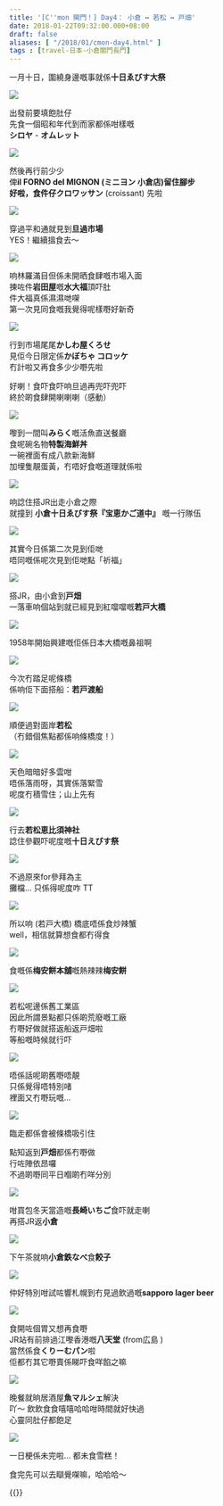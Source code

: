 ```yaml
---
title: '[C''mon 関門！] Day4： 小倉 ↔ 若松 ↔ 戸畑'
date: 2018-01-22T09:32:00.000+08:00
draft: false
aliases: [ "/2018/01/cmon-day4.html" ]
tags : [travel-日本-小倉關門長門]
---
```


一月十日，圍繞身邊嘅事就係**十日ゑびす大祭**  

[![](https://c1.staticflickr.com/5/4707/38893254305_0176a10ae0_z.jpg)](https://c1.staticflickr.com/5/4707/38893254305_0176a10ae0_z.jpg)

出發前要填飽肚仔  
先食一個昭和年代到而家都係咁樣嘅  
**シロヤ** - **オムレット**  

[![](https://c1.staticflickr.com/5/4701/38893253645_7ae0c15c6f_z.jpg)](https://c1.staticflickr.com/5/4701/38893253645_7ae0c15c6f_z.jpg)

然後再行前少少  
俾**il FORNO del MIGNON (ミニヨン 小倉店)**留住腳步  
好啦，食件仔**クロワッサン** (croissant) 先啦  

[![](https://c1.staticflickr.com/5/4709/38893253215_866c557db6_z.jpg)](https://c1.staticflickr.com/5/4709/38893253215_866c557db6_z.jpg)

穿過平和通就見到**旦過市場**  
YES！繼續搵食去～  

[![](https://c1.staticflickr.com/5/4614/38893252935_49a960330e_z.jpg)](https://c1.staticflickr.com/5/4614/38893252935_49a960330e_z.jpg)

响林羅滿目但係未開晒食肆嘅市場入面  
揀咗件**岩田屋**嘅**水大福**頂吓肚  
件大福真係濕濕哋㗎  
第一次見同食嘅我覺得呢樣嘢好新奇  

[![](https://c1.staticflickr.com/5/4721/38893252665_d6ffd51ef4_z.jpg)](https://c1.staticflickr.com/5/4721/38893252665_d6ffd51ef4_z.jpg)

行到市場尾尾**かしわ屋くろせ**  
見佢今日限定係**かぼちゃ コロッケ**  
冇計啦又再食多少少嘢先啦  
  
好喇！食吓食吓响旦過再兜吓兜吓  
終於啲食肆開喇喇喇（感動）  

[![](https://c1.staticflickr.com/5/4763/39082328484_08846f7625_z.jpg)](https://c1.staticflickr.com/5/4763/39082328484_08846f7625_z.jpg)

嚟到一間叫**みらく**嘅活魚直送餐廳  
食呢碗名物**特製海鮮丼**  
一碗裡面有成八款新海鮮  
加埋隻靚蛋黃，冇唔好食嘅道理就係啦  

[![](https://c1.staticflickr.com/5/4615/39761012332_1f85acb8e4_z.jpg)](https://c1.staticflickr.com/5/4615/39761012332_1f85acb8e4_z.jpg)

响諗住搭JR出走小倉之際  
就撞到 **小倉十日ゑびす祭『宝恵かご道中』** 嘅一行隊伍  

[![](https://c1.staticflickr.com/5/4659/39761011482_44761f50ea_z.jpg)](https://c1.staticflickr.com/5/4659/39761011482_44761f50ea_z.jpg)

其實今日係第二次見到佢哋  
唔同嘅係呢次見到佢哋點「祈福」  

[![](https://c1.staticflickr.com/5/4671/25920516578_7ca8819d44_z.jpg)](https://c1.staticflickr.com/5/4671/25920516578_7ca8819d44_z.jpg)

搭JR，由小倉到**戸畑**  
一落車响個站到就已經見到紅噹噹嘅**若戸大橋**  

[![](https://c1.staticflickr.com/5/4758/28014478079_046e06651d_z.jpg)](https://c1.staticflickr.com/5/4758/28014478079_046e06651d_z.jpg)

1958年開始興建嘅佢係日本大橋嘅鼻祖啊  

[![](https://c1.staticflickr.com/5/4632/39792879041_a46d1074de_z.jpg)](https://c1.staticflickr.com/5/4632/39792879041_a46d1074de_z.jpg)

今次冇踏足呢條橋  
係响佢下面搭船：**若戸渡船**  

[![](https://c1.staticflickr.com/5/4753/39083109454_a1cb0fb24b_z.jpg)](https://c1.staticflickr.com/5/4753/39083109454_a1cb0fb24b_z.jpg)

順便過對面岸**若松**  
（冇錯個焦點都係响條橋度！）  

[![](https://c1.staticflickr.com/5/4763/39083108934_a2937107d6_z.jpg)](https://c1.staticflickr.com/5/4763/39083108934_a2937107d6_z.jpg)

天色暗暗好多雲咁  
唔係落雨呀，其實係落緊雪  
呢度冇積雪住；山上先有  

[![](https://c1.staticflickr.com/5/4722/38894218775_8fcd0bcdc2_z.jpg)](https://c1.staticflickr.com/5/4722/38894218775_8fcd0bcdc2_z.jpg)

行去**若松恵比須神社**  
諗住參觀吓呢度嘅**十日えびす祭**  

[![](https://c1.staticflickr.com/5/4667/38894217655_2f112a4864_z.jpg)](https://c1.staticflickr.com/5/4667/38894217655_2f112a4864_z.jpg)

不過原來for參拜為主  
攤檔... 只係得呢度咋 TT  

[![](https://c1.staticflickr.com/5/4653/38894219605_51eba092cf_z.jpg)](https://c1.staticflickr.com/5/4653/38894219605_51eba092cf_z.jpg)

所以响 (若戸大橋) 橋底唔係食炒辣蟹  
well，相信就算想食都冇得食  

[![](https://c1.staticflickr.com/5/4713/38894216465_ac2695235a_z.jpg)](https://c1.staticflickr.com/5/4713/38894216465_ac2695235a_z.jpg)

食嘅係**梅安餅本舖**嘅熱辣辣**梅安餅**  

[![](https://c1.staticflickr.com/5/4719/39793215471_fb415cccfd_z.jpg)](https://c1.staticflickr.com/5/4719/39793215471_fb415cccfd_z.jpg)

若松呢邊係舊工業區  
因此所謂景點都只係啲荒廢嘅工廠  
冇嘢好做就搭返船返戸畑啦  
等船嘅時候就行吓  

[![](https://c1.staticflickr.com/5/4768/39793215081_e9f2a7496d_z.jpg)](https://c1.staticflickr.com/5/4768/39793215081_e9f2a7496d_z.jpg)

唔係話呢啲舊嘢唔靚  
只係覺得唔特別啫  
裡面又冇嘢玩嘅...  

[![](https://c1.staticflickr.com/5/4762/25921031488_d93b5321e3_z.jpg)](https://c1.staticflickr.com/5/4762/25921031488_d93b5321e3_z.jpg)

臨走都係會被條橋吸引住  
  
點知返到**戸畑**都係冇嘢做  
行咗陣依昂囉  
不過啲嘢同平日嗰啲冇咩分別  

[![](https://c1.staticflickr.com/5/4746/25921131188_1c12147680_z.jpg)](https://c1.staticflickr.com/5/4746/25921131188_1c12147680_z.jpg)

咁買包冬天當造嘅**長崎いちご**食吓就走喇  
再搭JR返**小倉**  

[![](https://c1.staticflickr.com/5/4767/39084196124_a96f86fef8_z.jpg)](https://c1.staticflickr.com/5/4767/39084196124_a96f86fef8_z.jpg)

下午茶就响**小倉鉄なべ**食**餃子**  

[![](https://c1.staticflickr.com/5/4767/38895137725_59f52ec2aa_z.jpg)](https://c1.staticflickr.com/5/4767/38895137725_59f52ec2aa_z.jpg)

仲好特別咁試咗響札幌到冇見過飲過嘅**sapporo lager beer**  

[![](https://c1.staticflickr.com/5/4605/38895135915_3e120deeba_z.jpg)](https://c1.staticflickr.com/5/4605/38895135915_3e120deeba_z.jpg)

食開咗個胃又想再食嘢  
JR站有前排過江嚟香港嘅**八天堂** (from広島 )  
當然係食**くりーむパン**啦  
佢都冇其它嘢賣係睇吓食咩餡之嘛  

[![](https://c1.staticflickr.com/5/4761/39084194344_9837ce7058_z.jpg)](https://c1.staticflickr.com/5/4761/39084194344_9837ce7058_z.jpg)

晚餐就晌居酒屋**魚マルシェ**解決  
吖～ 飲飲食食嘻嘻哈哈咁時間就好快過  
心靈同肚仔都飽足  

[![](https://c1.staticflickr.com/5/4747/39084192924_efc676918f_z.jpg)](https://c1.staticflickr.com/5/4747/39084192924_efc676918f_z.jpg)

一日梗係未完啦... 都未食雪糕！  
  
  
食完先可以去瞓覺㗎嘛，哈哈哈～  
  

{{<kanmon>}}

